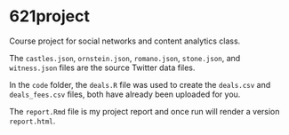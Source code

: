 # 621project
Course project for social networks and content analytics class.

The `castles.json`, `ornstein.json`, `romano.json`, `stone.json`, and `witness.json` files are the source Twitter data files. 

In the `code` folder, the `deals.R` file was used to create the `deals.csv` and `deals_fees.csv` files, both have already been uploaded for you.

The `report.Rmd` file is my project report and once run will render a version `report.html`.
